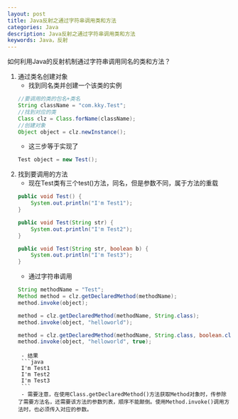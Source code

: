```yaml
---
layout: post
title: Java反射之通过字符串调用类和方法
categories: Java
description: Java反射之通过字符串调用类和方法
keywords: Java，反射
---
```


如何利用Java的反射机制通过字符串调用同名的类和方法？

1. 通过类名创建对象
	- 找到同名类并创建一个该类的实例
	```java
	//要调用的类的包名+类名
	String className = "com.kky.Test";
	//找到对应的类
	Class clz = Class.forName(className);
	//创建对象
	Object object = clz.newInstance();
	```
	- 这三步等于实现了
	```java
	Test object = new Test();
	```
2. 找到要调用的方法
	- 现在Test类有三个test()方法，同名，但是参数不同，属于方法的重载
	```java
	public void Test() {
		System.out.println("I'm Test1");
	}

	public void Test(String str) {
		System.out.println("I'm Test2");
	}

	public void Test(String str, boolean b) {
		System.out.println("I'm Test3");
	}
	```
	- 通过字符串调用
	```java
	String methodName = "Test";
	Method method = clz.getDeclaredMethod(methodName);
	method.invoke(object);

	method = clz.getDeclaredMethod(methodName, String.class);
	method.invoke(object, "helloworld");

	method = clz.getDeclaredMethod(methodName, String.class, boolean.class);
	method.invoke(object, "helloworld", true);
	```
		- 结果
		```java
		I'm Test1
		I'm Test2
		I'm Test3
		```
		- 需要注意，在使用Class.getDeclaredMethod()方法获取Method对象时，传参除了需要方法名，还需要该方法的参数列表，顺序不能颠倒。使用Method.invoke()调用方法时，也必须传入对应的参数。
	
```java
	
```
```java
	
```
```java
	
```
```java
	
```
```java
	
```
```java
	
```
```java
	
```
```java
	
```

